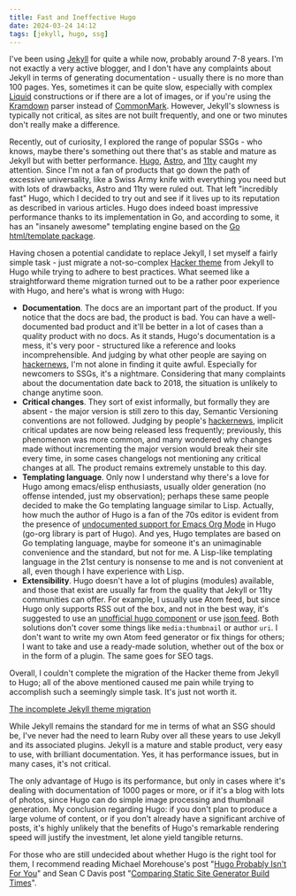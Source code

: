 ```yaml
---
title: Fast and Ineffective Hugo
date: 2024-03-24 14:12
tags: [jekyll, hugo, ssg]
---
```


I've been using [Jekyll] for quite a while now, probably around 7-8 years. I'm not exactly a very active blogger, and I don't have any complaints about Jekyll in terms of generating documentation - usually there is no more than 100 pages. Yes, sometimes it can be quite slow, especially with complex [Liquid] constructions or if there are a lot of images, or if you're using the [Kramdown] parser instead of [CommonMark]. However, Jekyll's slowness is typically not critical, as sites are not built frequently, and one or two minutes don't really make a difference.

Recently, out of curiosity, I explored the range of popular SSGs - who knows, maybe there's something out there that's as stable and mature as Jekyll but with better performance. [Hugo], [Astro], and [11ty] caught my attention. Since I'm not a fan of products that go down the path of excessive universality, like a Swiss Army knife with everything you need but with lots of drawbacks, Astro and 11ty were ruled out. That left "incredibly fast" Hugo, which I decided to try out and see if it lives up to its reputation as described in various articles.<!--more--> Hugo does indeed boast impressive performance thanks to its implementation in Go, and according to some, it has an "insanely awesome" templating engine based on the [Go html/template package].

Having chosen a potential candidate to replace Jekyll, I set myself a fairly simple task - just migrate a not-so-complex [Hacker theme] from Jekyll to Hugo while trying to adhere to best practices. What seemed like a straightforward theme migration turned out to be a rather poor experience with Hugo, and here's what is wrong with Hugo:

- **Documentation**. The docs are an important part of the product. If you notice that the docs are bad, the product is bad. You can have a well-documented bad product and it'll be better in a lot of cases than a quality product with no docs. As it stands, Hugo's documentation is a mess, it's very poor - structured like a reference and looks incomprehensible. And judging by what other people are saying on [hackernews], I'm not alone in finding it quite awful. Especially for newcomers to SSGs, it's a nightmare. Considering that many complaints about the documentation date back to 2018, the situation is unlikely to change anytime soon.
- **Critical changes**. They sort of exist informally, but formally they are absent - the major version is still zero to this day, Semantic Versioning conventions are not followed. Judging by people's [hackernews], implicit critical updates are now being released less frequently; previously, this phenomenon was more common, and many wondered why changes made without incrementing the major version would break their site every time, in some cases changelogs not mentioning any critical changes at all. The product remains extremely unstable to this day.
- **Templating language**. Only now I understand why there's a love for Hugo among emacs/elisp enthusiasts, usually older generation (no offense intended, just my observation); perhaps these same people decided to make the Go templating language similar to Lisp. Actually, how much the author of Hugo is a fan of the 70s editor is evident from the presence of [undocumented support for Emacs Org Mode] in Hugo (go-org library is part of Hugo). And yes, Hugo templates are based on Go templating language, maybe for someone it's an unimaginable convenience and the standard, but not for me. A Lisp-like templating language in the 21st century is nonsense to me and is not convenient at all, even though I have experience with Lisp.
- **Extensibility**. Hugo doesn't have a lot of plugins (modules) available, and those that exist are usually far from the quality that Jekyll or 11ty communities can offer. For example, I usually use Atom feed, but since Hugo only supports RSS out of the box, and not in the best way, it's suggested to use an [unofficial hugo component] or use [json feed]. Both solutions don't cover some things like `media:thumbnail` or author `uri`. I don't want to write my own Atom feed generator or fix things for others; I want to take and use a ready-made solution, whether out of the box or in the form of a plugin. The same goes for SEO tags.

Overall, I couldn't complete the migration of the Hacker theme from Jekyll to Hugo; all of the above mentioned caused me pain while trying to accomplish such a seemingly simple task. It's just not worth it.

[The incomplete Jekyll theme migration]

While Jekyll remains the standard for me in terms of what an SSG should be, I've never had the need to learn Ruby over all these years to use Jekyll and its associated plugins. Jekyll is a mature and stable product, very easy to use, with brilliant documentation. Yes, it has performance issues, but in many cases, it's not critical.

The only advantage of Hugo is its performance, but only in cases where it's dealing with documentation of 1000 pages or more, or if it's a blog with lots of photos, since Hugo can do simple image processing and thumbnail generation.
My conclusion regarding Hugo: if you don't plan to produce a large volume of content, or if you don't already have a significant archive of posts, it's highly unlikely that the benefits of Hugo's remarkable rendering speed will justify the investment, let alone yield tangible returns.

For those who are still undecided about whether Hugo is the right tool for them, I recommend reading Michael Morehouse's post "[Hugo Probably Isn't For You]" and Sean C Davis post "[Comparing Static Site Generator Build Times]".

[Jekyll]: https://jekyllrb.com/
[Liquid]: https://shopify.github.io/liquid/
[Kramdown]: https://github.com/kramdown/parser-gfm
[CommonMark]: https://github.com/github/jekyll-commonmark-ghpages
[Hugo]: https://gohugo.io/
[Astro]: https://astro.build/
[11ty]: https://www.11ty.dev/
[Go html/template package]: https://pkg.go.dev/html/template
[Hacker theme]: https://github.com/en9inerd/hacker
[unofficial hugo component]: https://github.com/kaushalmodi/hugo-atom-feed
[json feed]: https://discourse.gohugo.io/t/both-rss-and-atom-feeds/17384/3
[Hugo Probably Isn't For You]: https://yawpitchroll.com/posts/hugo-probably-is-not-for-you/
[Comparing Static Site Generator Build Times]: https://css-tricks.com/comparing-static-site-generator-build-times/
[undocumented support for Emacs Org Mode]: https://lucidmanager.org/productivity/create-websites-with-org-mode-and-hugo/
[The incomplete Jekyll theme migration]: https://github.com/en9inerd/hugo-hacker-theme
[hackernews]: https://news.ycombinator.com/item?id=30527884

